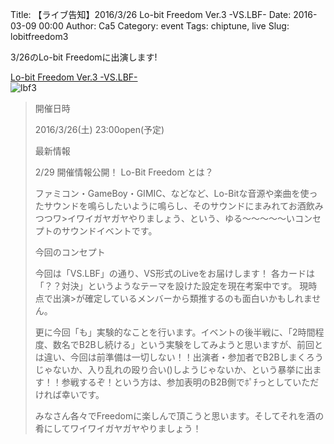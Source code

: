 Title: 【ライブ告知】2016/3/26 Lo-bit Freedom Ver.3 -VS.LBF-
Date: 2016-03-09 00:00
Author: Ca5
Category: event
Tags: chiptune, live
Slug: lobitfreedom3


3/26のLo-bit Freedomに出演します!  

[Lo-bit Freedom Ver.3 -VS.LBF-](http://lo-bit-freedom.connpass.com/event/27327/)  
![lbf3]({filename}/images/20160309/lbf3.png)  

> 開催日時
>
>2016/3/26(土) 23:00open(予定)
>
>最新情報
>
>2/29 開催情報公開！
>Lo-Bit Freedom とは？
>
>ファミコン・GameBoy・GIMIC、などなど、Lo-Bitな音源や楽曲を使ったサウンドを鳴らしたいように鳴らし、そのサウンドにまみれてお酒飲みつつワ>イワイガヤガヤやりましょう、という、ゆる～～～～～いコンセプトのサウンドイベントです。
>
>今回のコンセプト
>
>今回は「VS.LBF」の通り、VS形式のLiveをお届けします！ 各カードは「？？対決」というようなテーマを設けた設定を現在考案中です。 現時点で出演>が確定しているメンバーから類推するのも面白いかもしれません。
>
>更に今回「も」実験的なことを行います。イベントの後半戦に、「2時間程度、数名でB2Bし続ける」という実験をしてみようと思いますが、前回とは違い、今回は前準備は一切しない！！出演者・参加者でB2Bしまくろうじゃないか、入り乱れの殴り合い()しようじゃないか、という暴挙に出ます！！参戦するぞ！という方は、参加表明のB2B側でﾎﾟﾁっとしていただければ幸いです。
>
>みなさん各々でFreedomに楽しんで頂こうと思います。そしてそれを酒の肴にしてワイワイガヤガヤやりましょう！
